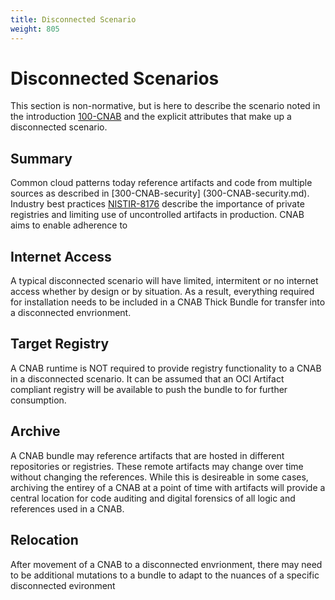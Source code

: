 ```yaml
---
title: Disconnected Scenario
weight: 805
---
```


# Disconnected Scenarios

This section is non-normative, but is here to describe the scenario noted in the introduction [100-CNAB](100-CNAB.md) and the explicit attributes that make up a disconnected scenario.

## Summary

Common cloud patterns today reference artifacts and code from multiple sources as described in [300-CNAB-security]
(300-CNAB-security.md). Industry best practices [NISTIR-8176](https://csrc.nist.gov/News/2017/NIST-Releases-NISTIR-8176) describe the importance of private registries and limiting use of uncontrolled artifacts in production. CNAB aims to enable adherence to 

## Internet Access

A typical disconnected scenario will have limited, intermitent or no internet access whether by design or by situation. As a result, everything required for installation needs to be included in a CNAB Thick Bundle for transfer into a disconnected envrionment. 

## Target Registry

A CNAB runtime is NOT required to provide registry functionality to a CNAB in a disconnected scenario. It can be assumed that an OCI Artifact compliant registry will be available to push the bundle to for further consumption. 

## Archive

A CNAB bundle may reference artifacts that are hosted in different repositories or registries. These remote artifacts may change over time without changing the references. While this is desireable in some cases, archiving the entirey of a CNAB at a point of time with artifacts will provide a central location for code auditing and digital forensics of all logic and references used in a CNAB.

## Relocation

After movement of a CNAB to a disconnected envrionment, there may need to be additional mutations to a bundle to adapt to the nuances of a specific disconnected evironment